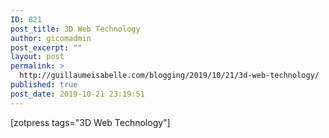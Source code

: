 ```yaml
---
ID: 821
post_title: 3D Web Technology
author: gicomadmin
post_excerpt: ""
layout: post
permalink: >
  http://guillaumeisabelle.com/blogging/2019/10/21/3d-web-technology/
published: true
post_date: 2019-10-21 23:19:51
---
```

<!-- wp:shortcode --> [zotpress tags="3D Web Technology"] 

<!-- /wp:shortcode -->